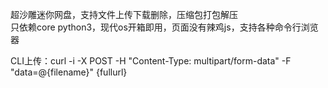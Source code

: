 超沙雕迷你网盘，支持文件上传下载删除，压缩包打包解压  
只依赖core python3，现代os开箱即用，页面没有辣鸡js，支持各种命令行浏览器

CLI上传：curl -i -X POST -H "Content-Type: multipart/form-data" -F "data=@{filename}" {fullurl}
